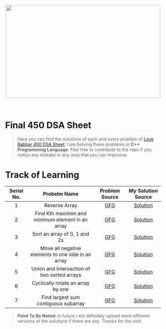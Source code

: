 <p align="center">
  <img src="https://blog-c7ff.kxcdn.com/blog/wp-content/uploads/2019/11/Banner-Blog-1A-1.jpg" height="300" width="500"/>
</p>
<br>

# Final 450 DSA Sheet

>Here you can find the solutions of each and every problem of [Love Babbar 450 DSA Sheet](https://drive.google.com/file/d/1FMdN_OCfOI0iAeDlqswCiC2DZzD4nPsb/view).
I am Solving these problems in **C++ Programming Language**. Feel free to contribute to the repo if you notice any mistake or any area that you can improove.

# Track of Learning

| Serial No.| Probelm Name | Problem Source | My Solution Source |
| :----: | :----: | :----: | :----: |
| 1 | Reverse Array | [GFG](https://practice.geeksforgeeks.org/problems/kth-smallest-element5635/1) | [Solution](https://github.com/Subrata-Rajak/Final-450-DSA-Sheet/blob/master/Array/Reverse_the_array.cpp) |
| 2 | Find Kth maximim and minimum element in an array | [GFG](https://practice.geeksforgeeks.org/problems/reverse-a-string/1) | [Solution](https://github.com/Subrata-Rajak/Final-450-DSA-Sheet/blob/master/Array/Find_kth_maximum_and_minimum_element_in_an_array.cpp) |
| 3 | Sort an array of 0, 1 and 2s | [GFG](https://practice.geeksforgeeks.org/problems/sort-an-array-of-0s-1s-and-2s4231/1) | [Solution](https://github.com/Subrata-Rajak/Final-450-DSA-Sheet/blob/master/Array/sort_an_array_of_0_1_and_2s.cpp) |
| 4 | Move all negative elements to one side in an array | [GFG](https://www.geeksforgeeks.org/move-negative-numbers-beginning-positive-end-constant-extra-space/) | [Solution](https://github.com/Subrata-Rajak/Final-450-DSA-Sheet/blob/master/Array/Move_all_negative_elements_to_one_side_of_the_array.cpp) |
| 5 | Union and Intersection of two sorted arrays | [GFG](https://practice.geeksforgeeks.org/problems/union-of-two-arrays3538/1) | [Solution](https://github.com/Subrata-Rajak/Final-450-DSA-Sheet/blob/master/Array/Union_and_intersection_of_two_sorted_arrays.cpp) |
| 6 | Cyclically rotate an array by one | [GFG](https://practice.geeksforgeeks.org/problems/cyclically-rotate-an-array-by-one2614/1) | [Solution](https://github.com/Subrata-Rajak/Final-450-DSA-Sheet/blob/master/Array/Cyclically_rotate_an_array_by_one.cpp) |
| 7 | Find largest sum contiguous subarray | [GFG](https://practice.geeksforgeeks.org/problems/kadanes-algorithm-1587115620/1) | [Solution](https://github.com/Subrata-Rajak/Final-450-DSA-Sheet/blob/master/Array/Find_largest_sum_contiguous_subarray.cpp) |

>**Point To Be Noted:** In future i will definitely upload more efficient versions of the solutions if there are any.
>Thanks for the visit.
